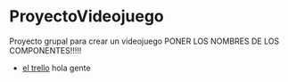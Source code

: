 # ProyectoVideojuego
Proyecto grupal para crear un videojuego    PONER LOS NOMBRES DE LOS COMPONENTES!!!!!

* [el trello](https://trello.com/b/rPLVdcRp/proyectoprogmultiev1)
hola gente
